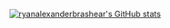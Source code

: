 [![ryanalexanderbrashear's GitHub stats](https://github-readme-stats.vercel.app/api?username=ryanalexanderbrashear&count_private=true&show_icons=true)](https://github.com/ryanalexanderbrashear/)

<!--
**ryanalexanderbrashear/ryanalexanderbrashear** is a ✨ _special_ ✨ repository because its `README.md` (this file) appears on your GitHub profile.

Here are some ideas to get you started:

- 🔭 I’m currently working on ...
- 🌱 I’m currently learning ...
- 👯 I’m looking to collaborate on ...
- 🤔 I’m looking for help with ...
- 💬 Ask me about ...
- 📫 How to reach me: ...
- 😄 Pronouns: ...
- ⚡ Fun fact: ...
-->
